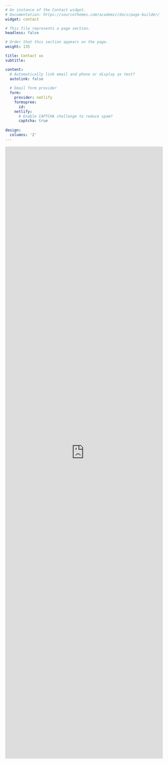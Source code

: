 ```yaml
---
# An instance of the Contact widget.
# Documentation: https://sourcethemes.com/academic/docs/page-builder/
widget: contact

# This file represents a page section.
headless: false

# Order that this section appears on the page.
weight: 135

title: Contact us
subtitle:

content:
  # Automatically link email and phone or display as text?
  autolink: false
  
  # Email form provider
  form:
    provider: netlify
    formspree:
      id:
    netlify:
      # Enable CAPTCHA challenge to reduce spam?
      captcha: true
  
design:
  columns: '2'
---
```

<iframe src="https://www.google.com/maps/embed?pb=!1m14!1m8!1m3!1d12326.888705714562!2d4.67705395671!3d50.874924090459324!3m2!1i1024!2i768!4f13.1!3m3!1m2!1s0x0%3A0x68b9f45575764e61!2sNeuro-Electronics%20Research%20Flanders%20(NERF)!5e0!3m2!1sen!2sbe!4v1628001958663!5m2!1sen!2sbe" width="100%" height="50%" style="border:0;" allowfullscreen="" loading="lazy"></iframe>

